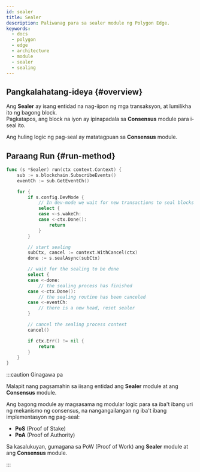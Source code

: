```yaml
---
id: sealer
title: Sealer
description: Paliwanag para sa sealer module ng Polygon Edge.
keywords:
  - docs
  - polygon
  - edge
  - architecture
  - module
  - sealer
  - sealing
---
```


## Pangkalahatang-ideya {#overview}

Ang **Sealer** ay isang entidad na nag-iipon ng mga transaksyon, at lumilikha ito ng bagong block.<br />
Pagkatapos, ang block na iyon ay ipinapadala sa **Consensus** module para i-seal ito.

Ang huling logic ng pag-seal ay matatagpuan sa **Consensus** module.

## Paraang Run {#run-method}

````go title="sealer/sealer.go"
func (s *Sealer) run(ctx context.Context) {
	sub := s.blockchain.SubscribeEvents()
	eventCh := sub.GetEventCh()

	for {
		if s.config.DevMode {
			// In dev-mode we wait for new transactions to seal blocks
			select {
			case <-s.wakeCh:
			case <-ctx.Done():
				return
			}
		}

		// start sealing
		subCtx, cancel := context.WithCancel(ctx)
		done := s.sealAsync(subCtx)

		// wait for the sealing to be done
		select {
		case <-done:
			// the sealing process has finished
		case <-ctx.Done():
			// the sealing routine has been canceled
		case <-eventCh:
			// there is a new head, reset sealer
		}

		// cancel the sealing process context
		cancel()

		if ctx.Err() != nil {
			return
		}
	}
}
````

:::caution Ginagawa pa

Malapit nang pagsamahin sa iisang entidad ang **Sealer** module at ang **Consensus** module.

Ang bagong module ay magsasama ng modular logic para sa iba't ibang uri ng mekanismo ng consensus, na nangangailangan ng iba't ibang implementasyon ng pag-seal:
* **PoS** (Proof of Stake)
* **PoA** (Proof of Authority)

Sa kasalukuyan, gumagana sa PoW (Proof of Work) ang **Sealer** module at ang **Consensus** module.

:::